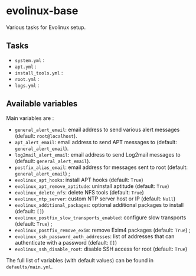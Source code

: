 # evolinux-base

Various tasks for Evolinux setup.

## Tasks

* `system.yml` :
* `apt.yml` :
* `install_tools.yml` :
* `root.yml` :
* `logs.yml` :

## Available variables

Main variables are :

* `general_alert_email`: email address to send various alert messages (default: `root@localhost`).
* `apt_alert_email`: email address to send APT messages to (default: `general_alert_email`).
* `log2mail_alert_email`: email address to send Log2mail messages to (default: `general_alert_email`).
* `postfix_alias_email`: email address for messages sent to root (default: `general_alert_email`) ;
* `evolinux_apt_hooks`: install APT hooks (default: `True`)
* `evolinux_apt_remove_aptitude`: uninstall aptitude (default: `True`)
* `evolinux_delete_nfs`: delete NFS tools (default: `True`)
* `evolinux_ntp_server`: custom NTP server host or IP (default: `Null`)
* `evolinux_additional_packages`: optional additional packages to install (default: `[]`)
* `evolinux_postfix_slow_transports_enabled`: configure slow transports (default: `True`) ;
* `evolinux_postfix_remove_exim`: remove Exim4 packages (default: `True`) ;
* `evolinux_ssh_password_auth_addresses`: list of addresses that can authenticate with a password (default: `[]`)
* `evolinux_ssh_disable_root`: disable SSH access for root (default: `True`)

The full list of variables (with default values) can be found in `defaults/main.yml`.
